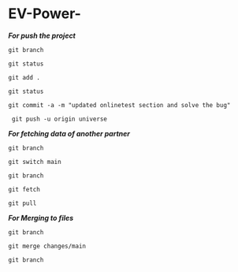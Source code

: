 # EV-Power-
***For push the project***
```
git branch

git status

git add .

git status

git commit -a -m "updated onlinetest section and solve the bug"

 git push -u origin universe
 ```


***For fetching data of another partner***

```
git branch

git switch main

git branch

git fetch

git pull
```

***For Merging to files***

```
git branch

git merge changes/main  

git branch
```